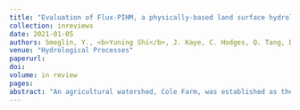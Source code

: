 ```yaml
---
title: "Evaluation of Flux-PIHM, a physically-based land surface hydrologic model in an agricultural watershed"
collection: inreviews
date: 2021-01-05
authors: Smeglin, Y., <b>Yuning Shi</b>, J. Kaye, C. Hodges, Q. Tang, D. Xiao, Brandon Forsythe, K. Davis, and C. Wayman
venue: "Hydrological Processes"
paperurl:
doi:
volume: in review
pages:
abstract: "An agricultural watershed, Cole Farm, was established as the newest of the three subcatchments in the Susquehanna Shale Hills Critical Zone Observatory (SSHCZO) in 2017. The catchment contains mostly pasture and crops, with a small portion of deciduous forest. The observations in Cole Farm afford an opportunity to test the spatially distributed land surface hydrologic model, Flux-PIHM, in farmland for the first time. In this study, we calibrated the model to only discharge and groundwater level observations at Cole Farm, but it's able to capture the variations and magnitudes of soil moisture, latent heat (LE) and sensible heat (H) fluxes. Modeled soil moisture on the ridge top matched the observations well, but modeled soil moisture in the mid-slope differed from observations likely due to the existence of fragipan in the soil column. Flux-PIHM reproduced the seasonality and diurnal variations of watershed-average evapotranspiration (ET), sensible heat flux (H), though modeled ET in summer is about 25% greater than tower ET. To study the impact of land cover on hydrology, we imposed two different LAI forcings to the model: spatially distributed versus uniform LAI. Spatially distributed LAI produced higher ET and lower soil moisture in the forested part of the watershed due to higher LAI of deciduous forest in comparison to crops and pasture. But the impact of different LAI forcings on discharge was small. We further compared the water budget simulated by Flux-PIHM in the agricultural watershed (Cole Farm) to a forested watershed (Shale Hills). Flux-PIHM simulated less discharge and higher transpiration and bare soil evaporation in the Cole Farm watershed relative to Shale Hills watershed. Our work shows that with a few key observations, Flux-PIHM can be calibrated to simulate agricultural watershed hydrology, but spatially distributed LAI and soils data are needed to capture the spatial variations in soil moisture and ET."
---
```


